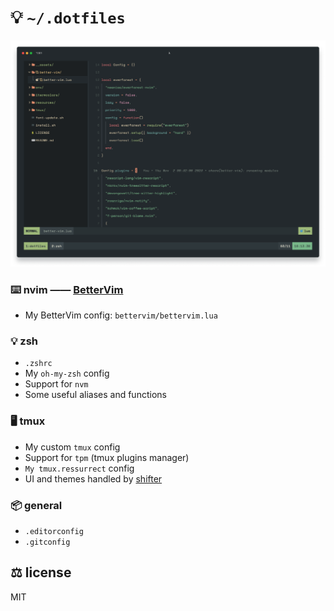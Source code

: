 # :bulb: `~/.dotfiles`

<p align="center">
  <img width="1000" src="./__assets/preview-v6.png" />
</p>

### ⌨️ nvim —— [BetterVim](https://bettervim.com)
- My BetterVim config: `bettervim/bettervim.lua`

### 💡 zsh
  - `.zshrc`
  - My `oh-my-zsh` config
  - Support for `nvm`
  - Some useful aliases and functions

### 🖥️ tmux
  - My custom `tmux` config
  - Support for `tpm` (tmux plugins manager)
  - `My tmux.ressurrect` config
  - UI and themes handled by [shifter](https://github.com/bettervim/shifter)

### 📦 general
  - `.editorconfig`
  - `.gitconfig`


## ⚖️ license
MIT
